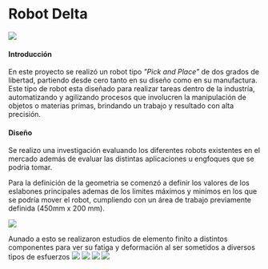 # Robot Delta
![](https://lh3.googleusercontent.com/1nq-_OaXbrw3KEWxPMd9-yejqFKoOimcqHCxlqiyBCTyomgB3U0Wl270hKQqLXdh10o_=s151)

#### Introducción
En este proyecto se realizó un robot tipo *"Pick and Place"*  de dos grados de libertad, partiendo desde cero tanto en su diseño como en su manufactura. Este tipo de robot esta diseñado para realizar tareas dentro de la industría, automatizando y agilizando procesos que involucren la manipulación de objetos o materias primas, brindando un trabajo y resultado con alta precisión.
#### Diseño
Se realizo una investigación evaluando los diferentes robots existentes en el mercado además de evaluar las distintas aplicaciones u engfoques que se podria tomar.

Para la definición de la geometria se comenzó a definir los valores de los eslabones principales ademas de los limites máximos y minímos en los que se podría mover el robot, cumpliendo con un área de trabajo previamente definida (450mm x 200 mm).

![](https://lh3.googleusercontent.com/-3kvK1ghxHSlRkk2wpgk8bcVZEWkNOuAWiCzueSNMGzeanzq1ioEJjZuQY7oitbeMOz4=s85)

Aunado a esto se realizaron estudios de elemento finíto a distintos componentes para ver su fatiga y deformación al ser sometidos a diversos tipos de esfuerzos
![](https://lh3.googleusercontent.com/Ph4MAfqKzZD1qSkLIybfMrTgMfiI-ZlrNGYPoJLvcq7K6q3RD05pONfKnLsABE9S0E6ygHE=s169) ![](https://lh3.googleusercontent.com/N7eGcOvTCu3SYScSYalBbJ_KQd1DUzh83hqgtG4JVlCl9gvH6Zi_2DEIMx-D-QjKfGfy6Q=s168) ![](https://lh3.googleusercontent.com/qeEjIIsK5lKLpWNj17pdbDLj3Na7GLdPfL0ls5Zkg-cq-JcHp1RX9L3nMD2LYNX_K625aw=s136) ![](https://lh3.googleusercontent.com/lsqn4JZSGkrwMKBZwb8vDGnBVfjLWIbiNiC7A1oSNGrMie3arfp6o0-W0lvUU07Kqxo4=s143)
